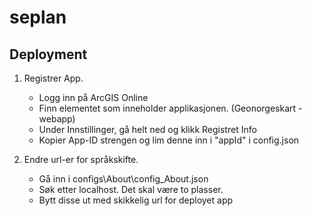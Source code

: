 # seplan

## Deployment

1. Registrer App.
   - Logg inn på ArcGIS Online 
   - Finn elementet som inneholder applikasjonen. (Geonorgeskart - webapp)
   - Under Innstillinger, gå helt ned og klikk Registret Info
   - Kopier App-ID strengen og lim denne inn i "appId" i config.json
   
2. Endre url-er for språkskifte.
   - Gå inn i configs\About\config_About.json
   - Søk etter localhost. Det skal være to plasser.
   - Bytt disse ut med skikkelig url for deployet app
